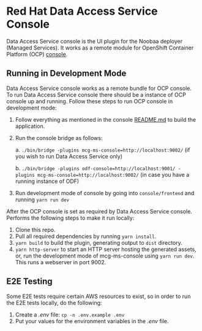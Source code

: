 # Red Hat Data Access Service Console

Data Access Service console is the UI plugin for the Noobaa deployer (Managed Services). It works as a remote module for OpenShift Container Platform (OCP) [console](<(https://github.com/openshift/console)>).

## Running in Development Mode

Data Access Service console works as a remote bundle for OCP console. To run Data Access Service console there should be a instance of OCP console up and running.
Follow these steps to run OCP console in development mode:

1. Follow everything as mentioned in the console [README.md](https://github.com/openshift/console) to build the application.
2. Run the console bridge as follows:

   a. `./bin/bridge -plugins mcg-ms-console=http://localhost:9002/` (if you wish to run Data Access Service only)

   b. `./bin/bridge -plugins odf-console=http://localhost:9001/ -plugins mcg-ms-console=http://localhost:9002/` (in case you have a running instance of ODF)

3. Run development mode of console by going into `console/frontend` and running `yarn run dev`

After the OCP console is set as required by Data Access Service console. Performs the following steps to make it run locally:

1. Clone this repo.
2. Pull all required dependencies by running `yarn install`.
3. `yarn build` to build the plugin, generating output to `dist` directory.
4. `yarn http-server` to start an HTTP server hosting the generated assets, or, run the development mode of mcg-ms-console using `yarn run dev`. This runs a webserver in port 9002.

## E2E Testing

Some E2E tests require certain AWS resources to exist, so in order to run the E2E tests locally, do the following:

1. Create a *.env* file: `cp -n .env.example .env`
2. Put your values for the environment variables in the *.env* file.
